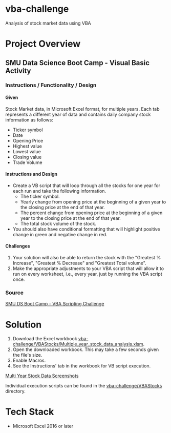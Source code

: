 # vba-challenge
Analysis of stock market data using VBA

<!-- <img src="images/under-construction.png" alt="drawing" width="500"/> -->

# Project Overview
## SMU Data Science Boot Camp - Visual Basic Activity

### Instructions / Functionality / Design

#### Given
Stock Market data, in Microsoft Excel format, for multiple years.  Each tab represents a different year of data and contains daily company stock information as follows:
- Ticker symbol
- Date
- Opening Price
- Highest value
- Lowest value
- Closing value
- Trade Volume

#### Instructions and Design
* Create a VB script that will loop through all the stocks for one year for each run and take the following information.
    - The ticker symbol.
    - Yearly change from opening price at the beginning of a given year to the closing price at the end of that year.
    - The percent change from opening price at the beginning of a given year to the closing price at the end of that year.
    - The total stock volume of the stock.
* You should also have conditional formatting that will highlight positive change in green and negative change in red.

#### Challenges
1.	Your solution will also be able to return the stock with the "Greatest % Increase", "Greatest % Decrease" and "Greatest Total volume".
2.	Make the appropriate adjustments to your VBA script that will allow it to run on every worksheet, i.e., every year, just by running the VBA script once.

### Source
[SMU DS Boot Camp - VBA Scripting Challenge](https://smu.bootcampcontent.com/SMU-Coding-Bootcamp/SMU-DAL-DATA-PT-11-2019-U-C/tree/master/02-Homework/02-VBA-Scripting/Instructions)

# Solution
1. Download the Excel workbook [vba-challenge/VBAStocks/Multiple_year_stock_data_analysis.xlsm](https://github.com/kirpatrick/vba-challenge/blob/master/VBAStocks/Multiple_year_stock_data_analysis.xlsm).
2. Open the downloaded workbook.  This may take a few seconds given the file's size.
3. Enable Macros.
4. See the Instructions' tab in the workbook for VB script execution.

[Multi Year Stock Data Screenshots](https://github.com/kirpatrick/vba-challenge/blob/master/VBAStocks/MultiYear_Stock_Analysis%E2%80%93Summary_Screenshots.pdf)

Individual execution scripts can be found in the [vba-challenge/VBAStocks](https://github.com/kirpatrick/vba-challenge/tree/master/VBAStocks) directory.

# Tech Stack
- Microsoft Excel 2016 or later
